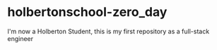 # holbertonschool-zero_day
I'm now a Holberton Student, this is my first repository as a full-stack engineer